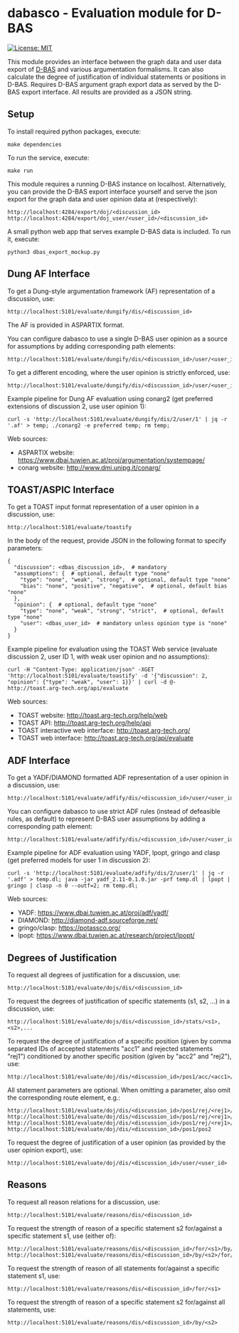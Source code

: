 # dabasco - Evaluation module for D-BAS

[![License: MIT](https://img.shields.io/badge/License-MIT-yellow.svg)](https://opensource.org/licenses/MIT)

This module provides an interface between the graph data and user data export of [D-BAS](https://github.com/hhucn/dbas) and various argumentation formalisms. It can also calculate the degree of justification of individual statements or positions in D-BAS. Requires D-BAS argument graph export data as served by the D-BAS export interface. All results are provided as a JSON string.

## Setup

To install required python packages, execute:

    make dependencies
    
To run the service, execute:

    make run
    
This module requires a running D-BAS instance on localhost.
Alternatively, you can provide the D-BAS export interface yourself and serve the json export for the graph data and user opinion data at (respectively):

    http://localhost:4284/export/doj/<discussion_id>
    http://localhost:4284/export/doj_user/<user_id>/<discussion_id>
    
A small python web app that serves example D-BAS data is included. To run it, execute:

    python3 dbas_export_mockup.py
    
## Dung AF Interface

To get a Dung-style argumentation framework (AF) representation of a discussion, use:

    http://localhost:5101/evaluate/dungify/dis/<discussion_id>    

The AF is provided in ASPARTIX format.

You can configure dabasco to use a single D-BAS user opinion as a source for assumptions by adding corresponding path elements:

    http://localhost:5101/evaluate/dungify/dis/<discussion_id>/user/<user_id> 

To get a different encoding, where the user opinion is strictly enforced, use:

    http://localhost:5101/evaluate/dungify/dis/<discussion_id>/user/<user_id>/assumptions_strict

Example pipeline for Dung AF evaluation using conarg2 (get preferred extensions of discussion 2, use user opinion 1):

    curl -s 'http://localhost:5101/evaluate/dungify/dis/2/user/1' | jq -r '.af' > temp; ./conarg2 -e preferred temp; rm temp;
    
Web sources:

- ASPARTIX website: https://www.dbai.tuwien.ac.at/proj/argumentation/systempage/
- conarg website: http://www.dmi.unipg.it/conarg/

## TOAST/ASPIC Interface

To get a TOAST input format representation of a user opinion in a discussion, use:

    http://localhost:5101/evaluate/toastify

In the body of the request, provide JSON in the following format to specify parameters:

    {
      "discussion": <dbas_discussion_id>,  # mandatory
      "assumptions": {  # optional, default type "none"
        "type": "none", "weak", "strong",  # optional, default type "none"
        "bias": "none", "positive", "negative",  # optional, default bias "none"
      },
      "opinion": {  # optional, default type "none"
        "type": "none", "weak", "strong", "strict",  # optional, default type "none"
        "user": <dbas_user_id>  # mandatory unless opinion type is "none"
      }
    }    

Example pipeline for evaluation using the TOAST Web service (evaluate discussion 2, user ID 1, with weak user opinion and no assumptions):

    curl -H "Content-Type: application/json" -XGET 'http://localhost:5101/evaluate/toastify' -d '{"discussion": 2, "opinion": {"type": "weak", "user": 1}}' | curl -d @- http://toast.arg-tech.org/api/evaluate
    
Web sources:

- TOAST website: http://toast.arg-tech.org/help/web
- TOAST API: http://toast.arg-tech.org/help/api
- TOAST interactive web interface: http://toast.arg-tech.org/
- TOAST web interface: http://toast.arg-tech.org/api/evaluate

## ADF Interface

To get a YADF/DIAMOND formatted ADF representation of a user opinion in a discussion, use:
 
    http://localhost:5101/evaluate/adfify/dis/<discussion_id>/user/<user_id>
    
You can configure dabasco to use strict ADF rules (instead of defeasible rules, as default) to represent D-BAS user assumptions by adding a corresponding path element:

    http://localhost:5101/evaluate/adfify/dis/<discussion_id>/user/<user_id>/assumptions_strict 
         
Example pipeline for ADF evaluation using YADF, lpopt, gringo and clasp (get preferred models for user 1 in discussion 2):

    curl -s 'http://localhost:5101/evaluate/adfify/dis/2/user/1' | jq -r '.adf' > temp.dl; java -jar yadf_2.11-0.1.0.jar -prf temp.dl | lpopt | gringo | clasp -n 0 --outf=2; rm temp.dl;   
     
Web sources:

- YADF: https://www.dbai.tuwien.ac.at/proj/adf/yadf/
- DIAMOND: http://diamond-adf.sourceforge.net/
- gringo/clasp: https://potassco.org/
- lpopt: https://www.dbai.tuwien.ac.at/research/project/lpopt/

## Degrees of Justification

To request all degrees of justification for a discussion, use:

    http://localhost:5101/evaluate/dojs/dis/<discussion_id>
    
To request the degrees of justification of specific statements (s1, s2, ...) in a discussion, use:

    http://localhost:5101/evaluate/dojs/dis/<discussion_id>/stats/<s1>,<s2>,...

To request the degree of justification of a specific position (given by comma separated IDs of accepted statements "acc1" and rejected statements "rej1") conditioned by another specific position (given by "acc2" and "rej2"), use:

    http://localhost:5101/evaluate/doj/dis/<discussion_id>/pos1/acc/<acc1>/rej/<rej1>/pos2/acc/<acc2>/rej/<rej2>
    
All statement parameters are optional. When omitting a parameter, also omit the corresponding route element, e.g.:

    http://localhost:5101/evaluate/doj/dis/<discussion_id>/pos1/rej/<rej1>/pos2/acc/<acc2>/rej/<rej2>
    http://localhost:5101/evaluate/doj/dis/<discussion_id>/pos1/rej/<rej1>/pos2/acc/<acc2>
    http://localhost:5101/evaluate/doj/dis/<discussion_id>/pos1/rej/<rej1>/pos2
    http://localhost:5101/evaluate/doj/dis/<discussion_id>/pos1/pos2

To request the degree of justification of a user opinion (as provided by the user opinion export), use:

    http://localhost:5101/evaluate/doj/dis/<discussion_id>/user/<user_id>

## Reasons

To request all reason relations for a discussion, use:

    http://localhost:5101/evaluate/reasons/dis/<discussion_id>

To request the strength of reason of a specific statement s2 for/against a specific statement s1, use (either of):

    http://localhost:5101/evaluate/reasons/dis/<discussion_id>/for/<s1>/by/<s2>
    http://localhost:5101/evaluate/reasons/dis/<discussion_id>/by/<s2>/for/<s1>
                                             
To request the strength of reason of all statements for/against a specific statement s1, use:

    http://localhost:5101/evaluate/reasons/dis/<discussion_id>/for/<s1>
        
To request the strength of reason of a specific statement s2 for/against all statements, use:

    http://localhost:5101/evaluate/reasons/dis/<discussion_id>/by/<s2>
    
